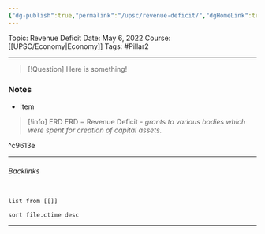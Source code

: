 ```yaml
---
{"dg-publish":true,"permalink":"/upsc/revenue-deficit/","dgHomeLink":true,"dgPassFrontmatter":false}
---
```


Topic: Revenue Deficit
Date: May 6, 2022
Course: [[UPSC/Economy|Economy]]
Tags: #Pillar2 

---

> [!Question]
> Here is something! 


### Notes
- Item



>[!info] ERD
>ERD = Revenue Deficit - *grants to various bodies which were spent for creation of capital assets.* 

^c9613e



--- 
###### Backlinks
```dataview

list from [[]]

sort file.ctime desc

```
---
